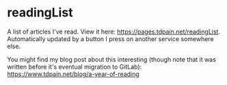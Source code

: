 # readingList

A list of articles I've read. View it here: https://pages.tdpain.net/readingList. Automatically updated by a button I press on another service somewhere else.

You might find my blog post about this interesting (though note that it was written before it's eventual migration to GitLab): https://www.tdpain.net/blog/a-year-of-reading
